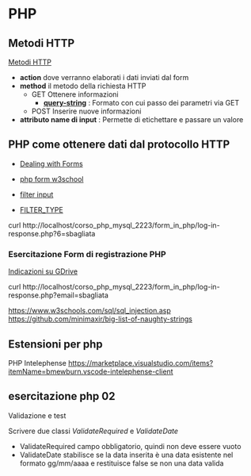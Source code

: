 # PHP


## Metodi HTTP

[Metodi HTTP](https://it.wikipedia.org/wiki/Hypertext_Transfer_Protocol#Messaggio_di_richiesta)


- **action** dove verranno elaborati i dati inviati dal form
- **method** il metodo della richiesta HTTP
    - GET Ottenere informazioni
        - [**query-string**](https://it.wikipedia.org/wiki/Query_string) : Formato con cui passo dei parametri via GET
    - POST Inserire nuove informazioni
- **attributo name di input** : Permette di etichettare e passare un valore



## PHP come ottenere dati dal protocollo HTTP

 - [Dealing with Forms](https://www.php.net/manual/en/tutorial.forms.php)
 - [php form w3school](https://www.w3schools.com/php/php_forms.asp)


- [filter input](https://www.php.net/manual/en/function.filter-input.php)
- [FILTER_TYPE](https://www.php.net/manual/en/filter.filters.php)


curl http://localhost/corso_php_mysql_2223/form_in_php/log-in-response.php?6=sbagliata


### Esercitazione Form di registrazione PHP

[Indicazioni su GDrive](https://docs.google.com/document/d/1BhIxn2iPE7wDeC9XsIIngQUCE5-YEo9LZZc6OqII6GU/edit?usp=sharing)

curl http://localhost/corso_php_mysql_2223/form_in_php/log-in-response.php?email=sbagliata

https://www.w3schools.com/sql/sql_injection.asp
https://github.com/minimaxir/big-list-of-naughty-strings

## Estensioni per php

PHP Intelephense
https://marketplace.visualstudio.com/items?itemName=bmewburn.vscode-intelephense-client


## esercitazione php 02

Validazione e test

Scrivere due classi *ValidateRequired* e *ValidateDate*

- ValidateRequired campo obbligatorio, quindi non deve essere vuoto
- ValidateDate stabilisce se la data inserita è una data esistente nel formato gg/mm/aaaa e restituisce false se non una data valida

